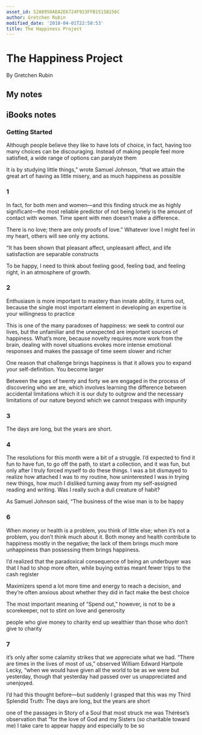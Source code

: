 ```yaml
---
asset_id: 52A8950AEA2E6724F923FFB1515B156C
author: Gretchen Rubin
modified_date: '2018-04-01T22:58:53'
title: The Happiness Project
---
```


# The Happiness Project

By Gretchen Rubin

## My notes <a name="my_notes_dont_delete"></a>



## iBooks notes <a name="ibooks_notes_dont_delete"></a>

### Getting Started

Although people believe they like to have lots of choice, in fact, having too many choices can be discouraging. Instead of making people feel more satisfied, a wide range of options can paralyze them

It is by studying little things,” wrote Samuel Johnson, “that we attain the great art of having as little misery, and as much happiness as possible

### 1

In fact, for both men and women—and this finding struck me as highly significant—the most reliable predictor of not being lonely is the amount of contact with women. Time spent with men doesn’t make a difference.

There is no love; there are only proofs of love.” Whatever love I might feel in my heart, others will see only my actions.

“It has been shown that pleasant affect, unpleasant affect, and life satisfaction are separable constructs

To be happy, I need to think about feeling good, feeling bad, and feeling right, in an atmosphere of growth.

### 2

Enthusiasm is more important to mastery than innate ability, it turns out, because the single most important element in developing an expertise is your willingness to practice

This is one of the many paradoxes of happiness: we seek to control our lives, but the unfamiliar and the unexpected are important sources of happiness. What’s more, because novelty requires more work from the brain, dealing with novel situations evokes more intense emotional responses and makes the passage of time seem slower and richer

One reason that challenge brings happiness is that it allows you to expand your self-definition. You become larger

Between the ages of twenty and forty we are engaged in the process of discovering who we are, which involves learning the difference between accidental limitations which it is our duty to outgrow and the necessary limitations of our nature beyond which we cannot trespass with impunity

### 3

The days are long, but the years are short.

### 4

The resolutions for this month were a bit of a struggle. I’d expected to find it fun to have fun, to go off the path, to start a collection, and it was fun, but only after I truly forced myself to do these things. I was a bit dismayed to realize how attached I was to my routine, how uninterested I was in trying new things, how much I disliked turning away from my self-assigned reading and writing. Was I really such a dull creature of habit?

As Samuel Johnson said, “The business of the wise man is to be happy

### 6

When money or health is a problem, you think of little else; when it’s not a problem, you don’t think much about it. Both money and health contribute to happiness mostly in the negative; the lack of them brings much more unhappiness than possessing them brings happiness.

I’d realized that the paradoxical consequence of being an underbuyer was that I had to shop more often, while buying extras meant fewer trips to the cash register

Maximizers spend a lot more time and energy to reach a decision, and they’re often anxious about whether they did in fact make the best choice

The most important meaning of “Spend out,” however, is not to be a scorekeeper, not to stint on love and generosity

people who give money to charity end up wealthier than those who don’t give to charity

### 7

it’s only after some calamity strikes that we appreciate what we had. “There are times in the lives of most of us,” observed William Edward Hartpole Lecky, “when we would have given all the world to be as we were but yesterday, though that yesterday had passed over us unappreciated and unenjoyed.

I’d had this thought before—but suddenly I grasped that this was my Third Splendid Truth: The days are long, but the years are short

one of the passages in Story of a Soul that most struck me was Thérèse’s observation that “for the love of God and my Sisters (so charitable toward me) I take care to appear happy and especially to be so